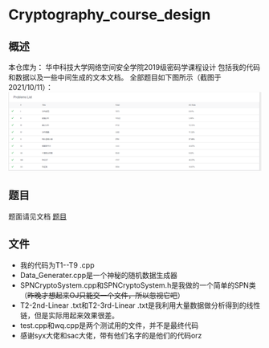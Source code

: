 # Cryptography_course_design

## 概述
本仓库为： 华中科技大学网络空间安全学院2019级密码学课程设计
包括我的代码和数据以及一些中间生成的文本文档。
全部题目如下图所示（截图于2021/10/11）：    
![全部题目](README.assets/全部题目.png)

## 题目

题面请见文档 [题目](./题目.docx)

## 文件
* 我的代码为T1--T9 .cpp
* Data_Generater.cpp是一个神秘的随机数据生成器
* SPNCryptoSystem.cpp和SPNCryptoSystem.h是我做的一个简单的SPN类（~~昨晚才想起来OJ只能交一个文件，所以忽视它吧~~）
* T2-2nd-Linear .txt和T2-3rd-Linear .txt是我利用大量数据做分析得到的线性链，但是实际用起来效果很差。
* test.cpp和wq.cpp是两个测试用的文件，并不是最终代码
* 感谢syx大佬和sac大佬，带有他们名字的是他们的代码orz

